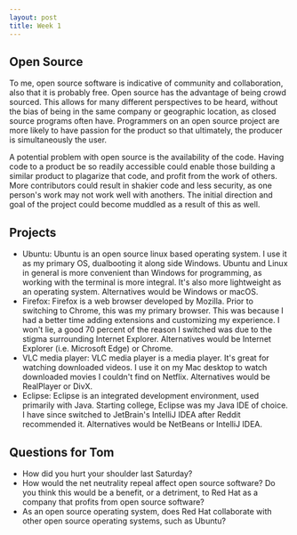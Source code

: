 ```yaml
---
layout: post
title: Week 1
---
```


## Open Source
To me, open source software is indicative of community and collaboration, also that it is probably free. Open source has the advantage of being crowd sourced. This allows for many different perspectives to be heard, without the bias of being in the same company or geographic location, as closed source programs often have. Programmers on an open source project are more likely to have passion for the product so that ultimately, the producer is simultaneously the user. 

A potential problem with open source is the availability of the code. Having code to a product be so readily accessible could enable those building a similar product to plagarize that code, and profit from the work of others. More contributors could  result in shakier code and less security, as one person's work may not work well with anothers. The initial direction and goal of the project could become muddled as a result of this as well. 

## Projects
- Ubuntu: Ubuntu is an open source linux based operating system. I use it as my primary OS, dualbooting it along side Windows. Ubuntu and Linux in general is more convenient than Windows for programming, as working with the terminal is more integral. It's also more lightweight as an operating system. Alternatives would be Windows or macOS. 
- Firefox: Firefox is a web browser developed by Mozilla. Prior to switching to Chrome, this was my primary browser. This was because I had a better time adding extensions and customizing my experience. I won't lie, a good 70 percent of the reason I switched was due to the stigma surrounding Internet Explorer. Alternatives would be Internet Explorer (i.e. Microsoft Edge) or Chrome.
- VLC media player: VLC media player is a media player. It's great for watching downloaded videos. I use it on my Mac desktop to watch downloaded movies I couldn't find on Netflix. Alternatives would be RealPlayer or DivX.
- Eclipse: Eclipse is an integrated development environment, used primarily with Java. Starting college, Eclipse was my Java IDE of choice. I have since switched to JetBrain's IntelliJ IDEA after Reddit recommended it. Alternatives would be NetBeans or IntelliJ IDEA.

## Questions for Tom
- How did you hurt your shoulder last Saturday?
- How would the net neutrality repeal affect open source software? Do you think this would be a benefit, or a detriment, to Red Hat as a company that profits from open source software?
- As an open source operating system, does Red Hat collaborate with other open source operating systems, such as Ubuntu?
